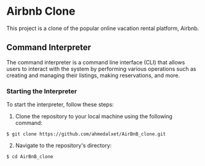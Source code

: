 # **Airbnb Clone**

This project is a clone of the popular online vacation rental platform, Airbnb.

## **Command Interpreter**

The command interpreter is a command line interface (CLI) that allows users to interact with the system by performing various operations such as creating and managing their listings, making reservations, and more.

### **Starting the Interpreter**

To start the interpreter, follow these steps:

1. Clone the repository to your local machine using the following command:

```
$ git clone https://github.com/ahmedalxet/AirBnB_clone.git

```

2. Navigate to the repository's directory:

```
$ cd AirBnB_clone

```
